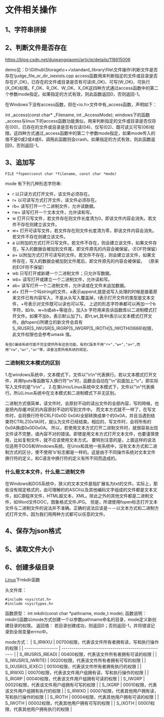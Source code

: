 # 文件相关操作

## 1、字符串拼接

## 2、判断文件是否存在
https://blog.csdn.net/duiwangxiaomi/article/details/118615006

demo见：D:\Github\Storage\c++\standard_library\file\文件操作\判断文件是否存在\judge_file_or_dir_isexists.cpp
access函数用来判断指定的文件或目录是否存在(F_OK)，已存在的文件或目录是否有可读(R_OK)、可写(W_OK)、可执行(X_OK)权限。F_OK、R_OK、W_OK、X_OK这四种方式通过access函数中的第二个参数mode指定。如果指定的方式有效，则此函数返回0，否则返回-1。

在Windows下没有access函数，但在<io.h>文件中有_access函数，声明如下：

int _access(const char* _Filename, int _AccessMode);
windows下的函数_access与linux下的access函数功能类似，用来判断指定的文件或目录是否仅存在(00)，已存在的文件或目录是否有仅读(04)、仅写(02)、既可读又可写(06)权限。这四种方式通过_access函数中的第二个参数mode指定，如果mode传入的值不是0或2或4或6，调用此函数则会crash。如果指定的方式有效，则此函数返回0，否则返回-1。

## 3、追加写
```
FILE *fopen(const char *filename, const char *mode)
```

mode 有下列几种形态字符串:
- r 以只读方式打开文件，该文件必须存在。
- r+ 以可读写方式打开文件，该文件必须存在。
- rb+ 读写打开一个二进制文件，允许读数据。
- rw+ 读写打开一个文本文件，允许读和写。
- w 打开只写文件，若文件存在则文件长度清为0，即该文件内容会消失。若文件不存在则建立该文件。
- w+ 打开可读写文件，若文件存在则文件长度清为零，即该文件内容会消失。若文件不存在则建立该文件。
- a 以附加的方式打开只写文件。若文件不存在，则会建立该文件，如果文件存在，写入的数据会被加到文件尾，即文件原先的内容会被保留。（EOF符保留）
- a+ 以附加方式打开可读写的文件。若文件不存在，则会建立该文件，如果文件存在，写入的数据会被加到文件尾后，即文件原先的内容会被保留。 （原来的EOF符不保留）
- wb 只写打开或新建一个二进制文件；只允许写数据。
- wb+ 读写打开或建立一个二进制文件，允许读和写。
- ab+ 读写打开一个二进制文件，允许读或在文件末追加数据。
- at+ 打开一个叫string的文件，a表示append,就是说写入处理的时候是接着原来文件已有内容写入，不是从头写入覆盖掉，t表示打开文件的类型是文本文件，+号表示对文件既可以读也可以写。
上述的形态字符串都可以再加一个b字符，如rb、w+b或ab+等组合，加入b 字符用来告诉函数库以二进制模式打开文件。如果不加b，表示默认加了t，即rt,wt,其中t表示以文本模式打开文件。由fopen()所建立的新文件会具有S_IRUSR|S_IWUSR|S_IRGRP|S_IWGRP|S_IROTH|S_IWOTH(0666)权限，此文件权限也会参考umask 值。
```
有些C编译系统可能不完全提供所有这些功能，有的C版本不用"r+","w+","a+",而用"rw","wr","ar"等，读者注意所用系统的规定。
```

### 二进制和文本模式的区别
1.在windows系统中，文本模式下，文件以"\r\n"代表换行。若以文本模式打开文件，并用fputs等函数写入换行符"\n"时，函数会自动在"\n"前面加上"\r"。即实际写入文件的是"\r\n" 。
2.在类Unix/Linux系统中文本模式下，文件以"\n"代表换行。所以Linux系统中在文本模式和二进制模式下并无区别。

二进制方式很简单，读文件时，会原封不动的读出文件的全部內容，写的時候，也是把內存缓冲区的內容原封不动的写到文件中。
而文本方式就不一样了，在写文件时，会将换行符号CRLF(0x0D 0x0A)全部转换成单个的0x0A，并且当遇到结束符CTRLZ(0x1A)时，就认为文件已经结束。相应的，写文件时，会将所有的0x0A换成0x0D0x0A。
所以，若使用文本方式打开二进制文件时，就很容易出现文件读不完整，或內容不对的错误。即使是用文本方式打开文本文件，也要谨慎使用，比如复制文件，就不应该使用文本方式。
要特別注意的是，上面这样的说法仅适用于DOS和Windows系统。在Unix和其他一些系统中，沒有文本方式和二进制方式的区分，使不使用'b'标志都是一样的。这是由于不同操作系统对文本文件换行符的定义，和C语言中换行符的定义有所不同而造成的。

### 什么是文本文件，什么是二进制文件
在Windows和DOS系统中，狭义的文本文件是指扩展名为txt的文件。实际上，那些没有规定格式的，由可理解的的ASCII以及其他编码文字组成的文件都是文本文件，如C源程序文件，HTML超文本，XML。除此之外的其他文件都是二进制文件，如Word文件DOC，图象格式文件JPG。
但是，所谓使用fopen标志打开文本文件与二进制文件的说法并不准确。正确的说法应该是－－以文本方式和二进制方式打开文件。因为我们用两种方式都可以任意的文件。

## 4、保存为json格式

## 5、读取文件大小

## 6、创建多级目录
[Linux](http://lib.csdn.net/base/linux)下mkdir函数

头文件库：
```
#include <sys/stat.h>
#include <sys/types.h>
```
函数原型： int mkdir(const char *pathname, mode_t mode);
函数说明： mkdir()函数以mode方式创建一个以参数pathname命名的目录，mode定义新创建目录的权限。
返回值： 若目录创建成功，则返回0；否则返回-1，并将错误记录到全局变量errno中。

mode方式：
| S_IRWXU           | 00700权限，代表该文件所有者拥有读，写和执行操作的权限 |
| ----------------- | ----------------------------------------------------- |
| S_IRUSR(S_IREAD)  | 00400权限，代表该文件所有者拥有可读的权限             |
| S_IWUSR(S_IWRITE) | 00200权限，代表该文件所有者拥有可写的权限             |
| S_IXUSR(S_IEXEC)  | 00100权限，代表该文件所有者拥有执行的权限             |
| S_IRWXG           | 00070权限，代表该文件用户组拥有读，写和执行操作的权限 |
| S_IRGRP           | 00040权限，代表该文件用户组拥有可读的权限             |
| S_IWGRP           | 00020权限，代表该文件用户组拥有可写的权限             |
| S_IXGRP           | 00010权限，代表该文件用户组拥有执行的权限             |
| S_IRWXO           | 00007权限，代表其他用户拥有读，写和执行操作的权限     |
| S_IROTH           | 00004权限，代表其他用户拥有可读的权限                 |
| S_IWOTH           | 00002权限，代表其他用户拥有可写的权限                 |
| S_IXOTH           | 00001权限，代表其他用户拥有执行的权限                 |






